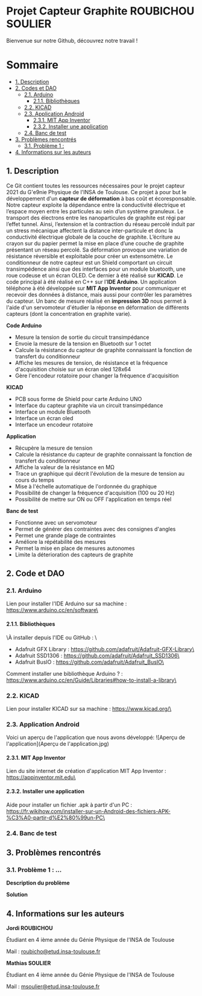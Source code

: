 # Projet Capteur Graphite ROUBICHOU SOULIER
Bienvenue sur notre Github, découvrez notre travail !

# Sommaire
<!-- TOC depthFrom:2 -->
  - [1. Description](#1-description)
  - [2. Codes et DAO](#2-code-et-dao)
    - [2.1. Arduino](#21-arduino)
      - [2.1.1. Bibliothèques](#211-bibliothèques)
    - [2.2. KICAD](#22-kicad)
    - [2.3. Application Android](#23-application-android)
      - [2.3.1. MIT App Inventor](#231-mit-app-inventor)
      - [2.3.2. Installer une application](#231-installer-une-application)
    - [2.4. Banc de test](#24-banc-de-test)
  - [3. Problèmes rencontrés](#3-problèmes-rencontrés)
    - [3.1. Problème 1 :](#31-problèmes-1)
  - [4. Informations sur les auteurs](#4-informations-sur-les-auteurs)
<!-- /TOC -->

## 1. Description

Ce Git contient toutes les ressources nécessaires pour le projet capteur 2021 du G\'e9nie Physique de l'INSA de Toulouse. Ce projet à pour but le développement d'un **capteur de déformation** à bas coût et écoresponsable. Notre capteur exploite la dépendance entre la conductivité électrique et l’espace moyen entre les particules au sein d’un système granuleux. Le transport des électrons entre les nanoparticules de graphite est régi par l’effet tunnel. Ainsi, l’extension et la contraction du réseau percolé induit par un stress mécanique affectent la distance inter-particule et donc la conductivité électrique globale de la couche de graphite. L’écriture au crayon sur du papier permet la mise en place d’une couche de graphite présentant un réseau percolé. Sa déformation provoque une variation de résistance réversible et exploitable pour créer un extensomètre. Le conditionneur de notre capteur est un Shield comportant un circuit transimpédence ainsi que des interfaces pour un module bluetooth, une roue codeuse et un écran OLED. Ce dernier à été réalisé sur **KICAD**. Le code principal à été réalisé en C++ sur l'**IDE Arduino**. Un application téléphone à été développée sur **MIT App Inventor** pour communiquer et recevoir des données à distance, mais aussi pour contrôler les paramètres du capteur. Un banc de mesure réalisé en **impression 3D** nous permet à l'aide d'un servomoteur d'étudier la réponse en déformation de différents capteurs (dont la concentration en graphite varie).

**Code Arduino**

- Mesure la tension de sortie du circuit transimpédance
- Envoie la mesure de la tension en Bluetooth sur 1 octet
- Calcule la résistance du capteur de graphite connaissant la fonction de transfert du conditionneur
- Affiche les mesures de tension, de résistance et la fréquence d'acquisition choisie sur un écran oled 128x64
- Gère l'encodeur rotatoire pour changer la fréquence d'acquisition

**KICAD**

- PCB sous forme de Shield pour carte Arduino UNO
- Interface du capteur graphite via un circuit transimpédance
- Interface un module Bluetooth
- Interface un écran oled
- Interface un encodeur rotatoire

**Application**

- Récupère la mesure de tension
- Calcule la résistance du capteur de graphite connaissant la fonction de transfert du conditionneur
- Affiche la valeur de la résistance en MΩ
- Trace un graphique qui décrit l'évolution de la mesure de tension au cours du temps
- Mise à l'échelle automatique de l'ordonnée du graphique
- Possibilité de changer la fréquence d'acquisition (100 ou 20 Hz)
- Possibilité de mettre sur ON ou OFF l'application en temps réel

**Banc de test**

- Fonctionne avec un servomoteur
- Permet de générer des contraintes avec des consignes d'angles
- Permet une grande plage de contraintes
- Améliore la répétabilité des mesures
- Permet la mise en place de mesures autonomes
- Limite la déterioration des capteurs de graphite


## 2. Code et DAO

### 2.1. Arduino

Lien pour installer l'IDE Arduino sur sa machine : https://www.arduino.cc/en/software\

#### 2.1.1. Bibliothèques

\À installer depuis l'IDE ou GitHub : \
- Adafruit GFX Library : https://github.com/adafruit/Adafruit-GFX-Library\
- Adafruit SSD1306 : https://github.com/adafruit/Adafruit_SSD1306\
- Adafruit BusIO : https://github.com/adafruit/Adafruit_BusIO\

Comment installer une bibliothèque Arduino ? : https://www.arduino.cc/en/Guide/Libraries#how-to-install-a-library\


### 2.2. KICAD

Lien pour installer KICAD sur sa machine : https://www.kicad.org/\


### 2.3. Application Android

Voici un aperçu de l'application que nous avons développé:
![Aperçu de l'application](Aperçu de l'application.jpg)

#### 2.3.1. MIT App Inventor

Lien du site internet de création d'application MIT App Inventor : https://appinventor.mit.edu\

#### 2.3.2. Installer une application

Aide pour installer un fichier .apk à partir d'un PC : https://fr.wikihow.com/installer-sur-un-Android-des-fichiers-APK-%C3%A0-partir-d%E2%80%99un-PC\


### 2.4. Banc de test


## 3. Problèmes rencontrés

### 3.1. Problème 1 : ...

**Description du problème**

**Solution**


## 4. Informations sur les auteurs

**Jordi ROUBICHOU**

Étudiant en 4 ième année du Génie Physique de l'INSA de Toulouse

Mail : roubicho@etud.insa-toulouse.fr

**Mathias SOULIER**

Étudiant en 4 ième année du Génie Physique de l'INSA de Toulouse

Mail : msoulier@etud.insa-toulouse.fr
